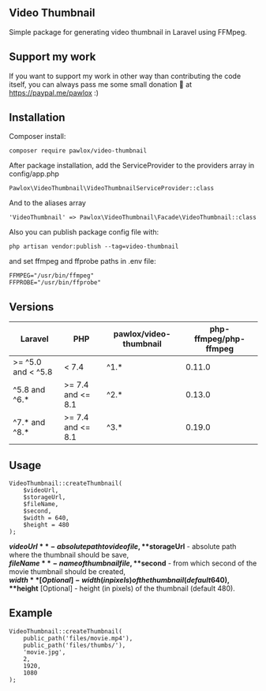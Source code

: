## Video Thumbnail

Simple package for generating video thumbnail in Laravel using FFMpeg.

## Support my work

If you want to support my work in other way than contributing the code itself, you can always pass me some small donation :beer: at https://paypal.me/pawlox :)

## Installation

Composer install:

```
composer require pawlox/video-thumbnail
```

After package installation, add the ServiceProvider to the providers array in config/app.php

```
Pawlox\VideoThumbnail\VideoThumbnailServiceProvider::class
```

And to the aliases array

```
'VideoThumbnail' => Pawlox\VideoThumbnail\Facade\VideoThumbnail::class
```

Also you can publish package config file with:

```
php artisan vendor:publish --tag=video-thumbnail
```

and set ffmpeg and ffprobe paths in .env file:

```
FFMPEG="/usr/bin/ffmpeg"
FFPROBE="/usr/bin/ffprobe"
```

## Versions

| Laravel             | PHP                | pawlox/video-thumbnail | php-ffmpeg/php-ffmpeg |
|---------------------|--------------------|------------------------|-----------------------|
| \>= ^5.0 and < ^5.8 | < 7.4              | ^1.*                   | 0.11.0                |
| ^5.8 and ^6.*       | \>= 7.4 and <= 8.1 | ^2.*                   | 0.13.0                |
| ^7.* and ^8.*       | \>= 7.4 and <= 8.1 | ^3.*                   | 0.19.0                |

## Usage

```
VideoThumbnail::createThumbnail(
    $videoUrl, 
    $storageUrl, 
    $fileName, 
    $second, 
    $width = 640, 
    $height = 480
);
```

**$videoUrl** - absolute path to video file,  
**$storageUrl** - absolute path where the thumbnail should be save,  
**$fileName** - name of thumbnail file,  
**$second** - from which second of the movie thumbnail should be created,  
**$width** [Optional] - width (in pixels) of the thumbnail (default 640),  
**$height** [Optional] - height (in pixels) of the thumbnail (default 480).

## Example

```
VideoThumbnail::createThumbnail(
    public_path('files/movie.mp4'), 
    public_path('files/thumbs/'), 
    'movie.jpg', 
    2, 
    1920, 
    1080
);
```
